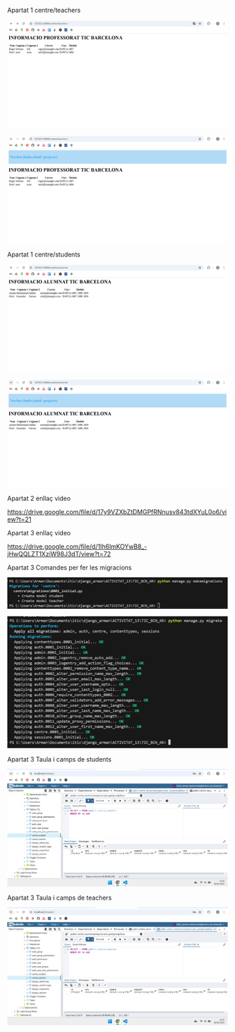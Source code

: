 <p> Apartat 1 centre/teachers</p>


![alt text](/captures/image.png)

![alt text](/captures/image-1.png)

<p> Apartat 1 centre/students</p>

![alt text](/captures/image-2.png)

![alt text](/captures/image-3.png)

<p> Apartat 2 enllaç video</p>

<a> https://drive.google.com/file/d/17y9VZXbZtDMGPfRNnusv843tdXYuL0o6/view?t=21 </a>


<p> Apartat 3 enllaç video</p>

<a> https://drive.google.com/file/d/1Ih6lmKOYwB8_-jHwQQLZT1XziW98J3dT/view?t=72 </a>

<p> Apartat 3 Comandes per fer les migracions </p>

![alt text](image12.png) 

![alt text](image13.png)

<p> Apartat 3 Taula i camps de students </p>

![alt text](image31.png)

<p> Apartat 3  Taula i camps de teachers </p>

![alt text](image32.png)

